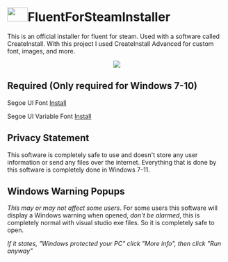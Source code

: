 # <img src="https://i.postimg.cc/L8hTdrDh/fluent-1.png" width="47" height="32">FluentForSteamInstaller
This is an official installer for fluent for steam. Used with a software called CreateInstall.
With this project I used CreateInstall Advanced for custom font, images, and more.

<p align="center">
  <img src="https://i.postimg.cc/SsxjM7HS/Screenshot-2022-07-23-015857.png" />
</p>

Required (Only required for Windows 7-10)
---------
Segoe UI Font [Install](https://jotechofficial.github.io/FluentForDiscord/Fonts/Segoe%20UI.ttf)

Segoe UI Variable Font [Install](https://jotechofficial.github.io/FluentForDiscord/Fonts/SegoeUI-VF.ttf)

Privacy Statement
---------
This software is completely safe to use and doesn't store any user information or send any files over the internet. Everything that is done by this software is completely done in Windows 7-11.

Windows Warning Popups
---------
*This may or may not affect some users*. For some users this software will display a Windows warning when opened, *don't be alarmed*, this is completely normal with visual studio exe files. So it is completely safe to open.

*If it states, "Windows protected your PC" click "More info", then click "Run anyway"*
